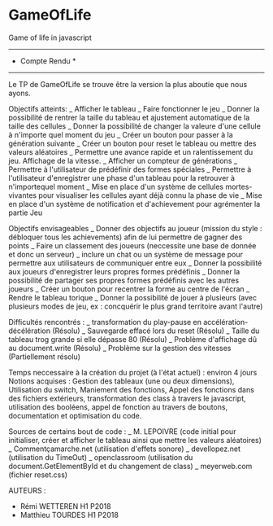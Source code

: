 # GameOfLife
Game of life in javascript


*************************
*	Compte Rendu	*
*************************
Le TP de GameOfLife se trouve être la version la plus aboutie que nous ayons.

Objectifs atteints:
_ Afficher le tableau
_ Faire fonctionner le jeu
_ Donner la possibilité de rentrer la taille du tableau et ajustement automatique de la taille des cellules
_ Donner la possibilité de changer la valeure d'une cellule à n'importe quel moment du jeu
_ Créer un bouton pour passer à la génération suivante
_ Créer un bouton pour reset le tableau ou mettre des valeurs aléatoires
_ Permettre une avance rapide et un ralentissement du jeu. Affichage de la vitesse.
_ Afficher un compteur de générations
_ Permettre à l'utilisateur de prédéfinir des formes spéciales
_ Permettre à l'utilisateur d'enregistrer une phase d'un tableau pour la retrouver à n'importequel moment
_ Mise en place d'un système de cellules mortes-vivantes pour visualiser les cellules ayant déjà connu la phase de vie
_ Mise en place d'un système de notification et d'achievement pour agrémenter la partie Jeu

Objectifs envisageables
_ Donner des objectifs au joueur (mission du style : débloquer tous les achievements) afin de lui permettre de gagner des points
_ Faire un classement des joueurs (neccessite une base de donnée et donc un serveur)
_ inclure un chat ou un système de message pour permettre aux utilisateurs de communiquer entre eux
_ Donner la possibilité aux joueurs d'enregistrer leurs propres formes prédéfinis
_ Donner la possibilité de partager ses propres formes prédéfinis avec les autres joueurs
_ Créer un bouton pour recentrer la forme au centre de l'écran
_ Rendre le tableau torique
_ Donner la possibilité de jouer à plusieurs (avec plusieurs modes de jeu, ex : concquérir le plus grand territoire avant l'autre)



Difficultés rencontrés : 
_ transformation du play-pause en accélération-décélération (Résolu)
_ Sauvegarde effacé lors du reset (Résolu)
_ Taille du tableau trog grande si elle dépasse 80 (Résolu)
_ Problème d'affichage dû au document.write (Résolu)
_ Problème sur la gestion des vitesses (Partiellement résolu)




Temps neccessaire à la création du projet (à l'état actuel) : environ 4 jours
Notions acquises : Gestion des tableaux (une ou deux dimensions), Utilisation du switch, Maniement des fonctions, Appel des fonctions dans des fichiers extérieurs, transformation des class à travers le javascript, utilisation des booléens, appel de fonction au travers de boutons, documentation et optimisation du code.

Sources de certains bout de code : 
_ M. LEPOIVRE (code initial pour initialiser, créer et afficher le tableau ainsi que mettre les valeurs aléatoires) 
_ Commentçamarche.net (utilisation d'effets sonore)
_ devellopez.net (utilisation du TimeOut)
_ openclassroom (utilisation du document.GetElementById et du changement de class)
_ meyerweb.com (fichier reset.css)

AUTEURS :
* Rémi WETTEREN H1 P2018
* Matthieu TOURDES H1 P2018
